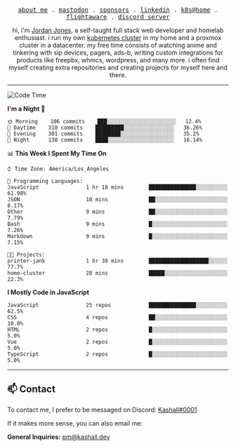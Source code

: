 <p align="center">
  <samp>
    <a href="https://jordanjones.org/">about me</a> .
    <a href="https://mastodon.social/@kashall">mastodon</a> .
    <a href="https://github.com/sponsors/kashalls">sponsors</a> .
    <a href="https://linkedin.com/in/jordpjones">linkedin</a> .
    <a href="https://github.com/kashalls/home-cluster">k8s@home</a> .
    <a href="https://flightaware.com/adsb/stats/user/kashalls">flightaware</a> .
    <a href="https://discord.gg/ctgrp8k">discord server</a>
  </samp>
</p>

<p align="center">hi, i'm <a href="https://jordanjones.org/">Jordan Jones</a>, a self-taught full stack web developer and homelab enthusiast. i run my own <a href="https://github.com/kashalls/home-cluster">kubernetes cluster</a> in my home and a proxmox cluster in a datacenter. my free time consists of watching anime and tinkering with sip devices, pagers, ads-b, writing custom integrations for products like freepbx, whmcs, wordpress, and many more. i often find myself creating extra repositories and creating projects for myself here and there. </p>

---

<!--START_SECTION:waka-->
![Code Time](http://img.shields.io/badge/Code%20Time-1%2C230%20hrs%2055%20mins-blue)

**I'm a Night 🦉** 

```text
🌞 Morning    106 commits    ███░░░░░░░░░░░░░░░░░░░░░░   12.4% 
🌆 Daytime    310 commits    █████████░░░░░░░░░░░░░░░░   36.26% 
🌃 Evening    301 commits    ████████░░░░░░░░░░░░░░░░░   35.2% 
🌙 Night      138 commits    ████░░░░░░░░░░░░░░░░░░░░░   16.14%

```


📊 **This Week I Spent My Time On** 

```text
⌚︎ Time Zone: America/Los_Angeles

💬 Programming Languages: 
JavaScript               1 hr 18 mins        ███████████████░░░░░░░░░░   61.98% 
JSON                     10 mins             ██░░░░░░░░░░░░░░░░░░░░░░░   8.17% 
Other                    9 mins              ██░░░░░░░░░░░░░░░░░░░░░░░   7.79% 
Bash                     9 mins              █░░░░░░░░░░░░░░░░░░░░░░░░   7.26% 
Markdown                 9 mins              █░░░░░░░░░░░░░░░░░░░░░░░░   7.15%

🐱‍💻 Projects: 
printer-jank             1 hr 38 mins        ███████████████████░░░░░░   77.7% 
home-cluster             28 mins             █████░░░░░░░░░░░░░░░░░░░░   22.3%

```

**I Mostly Code in JavaScript** 

```text
JavaScript               25 repos            ███████████████░░░░░░░░░░   62.5% 
CSS                      4 repos             ██░░░░░░░░░░░░░░░░░░░░░░░   10.0% 
HTML                     2 repos             █░░░░░░░░░░░░░░░░░░░░░░░░   5.0% 
Vue                      2 repos             █░░░░░░░░░░░░░░░░░░░░░░░░   5.0% 
TypeScript               2 repos             █░░░░░░░░░░░░░░░░░░░░░░░░   5.0%

```



<!--END_SECTION:waka-->

---

## 📫 Contact

To contact me, I prefer to be messaged on Discord:  [Kashall#0001](https://discord.com/users/201077739589992448)

If it makes more sense, you can also email me:

**General Inquiries:** pm@kashall.dev  
